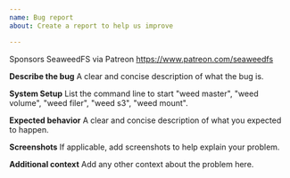 ```yaml
---
name: Bug report
about: Create a report to help us improve

---
```


Sponsors SeaweedFS via Patreon https://www.patreon.com/seaweedfs

**Describe the bug**
A clear and concise description of what the bug is.

**System Setup**
List the command line to start "weed master", "weed volume", "weed filer", "weed s3", "weed mount".

**Expected behavior**
A clear and concise description of what you expected to happen.

**Screenshots**
If applicable, add screenshots to help explain your problem.

**Additional context**
Add any other context about the problem here.
